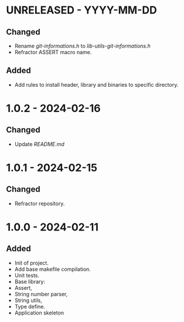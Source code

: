 # UNRELEASED - YYYY-MM-DD

## Changed

 * Rename *git-informations.h* to *lib-utils-git-informations.h*
 * Refractor ASSERT macro name.

## Added

 * Add rules to install header, library and binaries to specific directory.

# 1.0.2 - 2024-02-16

## Changed

 * Update *README.md*

# 1.0.1 - 2024-02-15

## Changed

 * Refractor repository.


# 1.0.0 - 2024-02-11

## Added
 * Init of project.
 * Add base makefile compilation.
 * Unit tests.
 * Base library:
  * Assert,
  * String number parser,
  * String utils,
  * Type define.
 * Application skeleton
